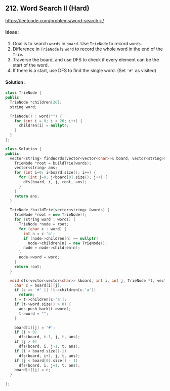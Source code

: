 ## **212. Word Search II (Hard)**


https://leetcode.com/problems/word-search-ii/


#### Ideas :
1. Goal is to search `words` in `board`. Use `TrieNode` to record `words`.
2. Difference in `TrieNode` is `word` to record the whole word in the end of the `Trie`.
3. Traverse the board, and use DFS to check if every element can be the start of the word.
4. If there is a start, use DFS to find the single word. (Set `'#'` as visited)

#### Solution :
```C++
class TrieNode {
public:
  TrieNode *children[26];
  string word;

  TrieNode() : word("") {
    for (int i = 0; i < 26; i++) {
      children[i] = nullptr;
    }
  }
};

class Solution {
public:
  vector<string> findWords(vector<vector<char>>& board, vector<string>& words) {
    TrieNode *root = buildTrie(words);
    vector<string> ans;
    for (int i=0; i<board.size(); i++) {
      for (int j=0; j<board[0].size(); j++) {
        dfs(board, i, j, root, ans);
      }
    }
    return ans;    
  }

  TrieNode *buildTrie(vector<string> &words) {
    TrieNode *root = new TrieNode();
    for (string word : words) {
      TrieNode *node = root;
      for (char c : word) {
        int n = c-'a';
        if (node->children[n] == nullptr) 
          node->children[n] = new TrieNode();
        node = node->children[n];
      }
      node->word = word;
    }
    return root;
  }

  void dfs(vector<vector<char>> &board, int i, int j, TrieNode *t, vector<string> &ans) {
    char c = board[i][j];
    if (c == '#' || !t->children[c-'a'])
      return;
    t = t->children[c-'a'];
    if (t->word.size() > 0) {
      ans.push_back(t->word);
      t->word = "";
    }

    board[i][j] = '#';
    if (i > 0) 
      dfs(board, i-1, j, t, ans);
    if (j > 0) 
      dfs(board, i, j-1, t, ans);
    if (i < board.size()-1) 
      dfs(board, i+1, j, t, ans);
    if (j < board[0].size() - 1) 
      dfs(board, i, j+1, t, ans);
    board[i][j] = c;
  }

};
```